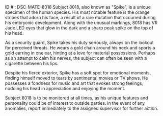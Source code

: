 ID # : DSC-MATE-8018
Subject 8018, also known as "Spike", is a unique specimen of the human species. His most notable feature is the orange stripes that adorn his face, a result of a rare mutation that occurred during his embryonic development. Along with the unusual markings, 8018 has VR Jade LED eyes that glow in the dark and a sharp peak spike on the top of his head. 

As a security guard, Spike takes his duty seriously, always on the lookout for perceived threats. He wears a gold chain around his neck and sports a gold earring in one ear, hinting at a love for material possessions. Perhaps as an attempt to calm his nerves, the subject can often be seen with a cigarette between his lips. 

Despite his fierce exterior, Spike has a soft spot for emotional moments, finding himself moved to tears by sentimental movies or TV shows. He possesses a fondness for music and art that evokes strong feelings, nodding his head in appreciation and enjoying the moment. 

Subject 8018 is to be monitored at all times, as his unique features and personality could be of interest to outside parties. In the event of any anomalies, report immediately to the assigned supervisor for further action.